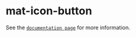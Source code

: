 # mat-icon-button

See the [`documentation page`](http://www.expandjs.com/elements/mat-icon-button) for more information.